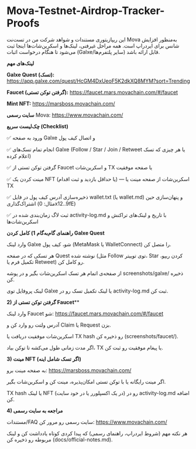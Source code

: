 # Mova-Testnet-Airdrop-Tracker-Proofs
این ریپازیتوری مستندات و شواهد شرکت من در تست‌نت Mova به‌منظور افزایش شانس برای ایردراپ است. همه مراحل غیر‌فنی، لینک‌ها و اسکرین‌شات‌ها اینجا ثبت می‌شود تا هنگام درخواست اثبات (Galxe/سایر پلتفرم‌ها) قابل ارائه باشد.



**لینک‌های مهم**

**Galxe Quest (تسک):** https://app.galxe.com/quest/HcGM4DxUeoF5K2dkXQ8MYM?sort=Trending

**Faucet (گرفتن توکن تستی):** https://faucet.mars.movachain.com/#/faucet

**Mint NFT:** https://marsboss.movachain.com/

**سایت رسمی** Mova: https://www.movachain.com/



**چک‌لیست سریع (Checklist)**

✅ ورود به صفحه Galxe و اتصال کیف پول

✅ انجام تمام تسک‌های Galxe (Follow / Star / Join / Retweet یا هر چیزی که تسک اعلام کرده)

✅ گرفتن توکن تستی از Faucet و اسکرین‌شات TX یا صفحه موفقیت

✅ مینت کردن یک NFT (یا حداقل بازدید و ثبت اقدام) — اسکرین‌شات از صفحه مینت یا TX

✅ ذخیره‌سازی آدرس کیف پول در فایل wallet.txt (یا wallet.md) و پنهان‌سازی حین اشتراک‌گذاری (مثال: 0x12..9fE)

✅ ثبت لاگ زمان‌بندی شده در activity-log.md با تاریخ و لینک‌های تراکنش و اسکرین‌شات‌ها



**راهنمای گام‌به‌گام**
**1) کامل کردن Galxe Quest**

وارد لینک Galxe شو، کیف پول (MetaMask یا WalletConnect) را متصل کن.

هر تسکی که در صفحه Quest نوشته شده (مثل Follow توی توییتر، Star کردن ریپو، تکمیل فرم یا Retweet) رو کامل کن.

از صفحه‌ی اتمام هر تسک اسکرین‌شات بگیر و در پوشه screenshots/galxe/ ذخیره کن.

لینک پروفایل توی Galxe یا لینک تکمیل تسک رو در activity-log.md ثبت کن.

**2) گرفتن توکن تستی از Faucet****

وارد لینک Faucet شو: https://faucet.mars.movachain.com/#/faucet

آدرس ولتت رو وارد کن و Claim یا Request بزن.

اسکرین‌شات موفقیت دریافت یا TX hash رو ذخیره کن (screenshots/faucet/).

اگر مدت زمانی طول می‌کشه تا توکن بیاد، TX یا پیغام موفقیت رو ثبت کن.

**3) مینت NFT (اگر تسک شامل اینه)**

به صفحه مینت برو: https://marsboss.movachain.com/

اگر مینت رایگانه یا با توکن تستی امکان‌پذیره، مینت کن و اسکرین‌شات بگیر.

TX hash یا لینک NFT (در یک اکسپلورر یا در خود سایت) رو در activity-log.md اضافه کن.

**4) مراجعه به سایت رسمی**

مستندات/FAQ سایت رسمی رو مرور کن: https://www.movachain.com/

هر نکته مهم (شروط ایردراپ، راهنمای رسمی) که پیدا کردی کوتاه یادداشت کن و لینک مربوطه رو ذخیره کن (docs/official-notes.md).
